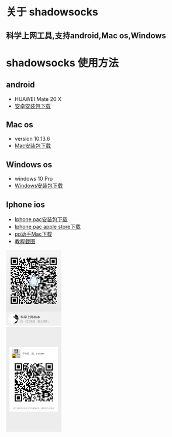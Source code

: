 # 关于 shadowsocks
## 科学上网工具,支持android,Mac os,Windows

# shadowsocks 使用方法

## android
* HUAWEI Mate 20 X
* [安卓安装包下载](https://github.com/shadowsocks/shadowsocks-android/releases/download/v4.7.4/shadowsocks--universal-4.7.4.apk)

## Mac os
* version 10.13.6
* [Mac安装包下载](https://github.com/shadowsocks/ShadowsocksX-NG/releases/download/v1.8.2/ShadowsocksX-NG.app.1.8.2.zip)

## Windows os
* windows 10 Pro
* [Windows安装包下载](https://github.com/shadowsocks/shadowsocks-windows/releases/download/4.1.6/Shadowsocks-4.1.6.zip)

## Iphone ios
* [Iphone pac安装包下载](https://shadowsocks-pj.oss-cn-beijing.aliyuncs.com/ios_ss/Shadowrocket-2.1.10.ipa)
* [Iphone pac apple store下载](https://apps.apple.com/hk/app/shadowrocket/id932747118)
* [pp助手Mac下载](https://shadowsocks-pj.oss-cn-beijing.aliyuncs.com/ios_ss/pp_mac.dmg)
* [教程截图](https://shadowsocks-pj.oss-cn-beijing.aliyuncs.com/ios_ss/%E8%8B%B9%E6%9E%9CIOS%E7%A7%91%E5%AD%A6%E4%B8%8A%E7%BD%91.png)


<img src="./image/qq_qun_qrcode.png" width="30%" height="30%">
<br>
<img src="./image/wx_qun_qrcode.jpeg" width="30%" height="30%">

